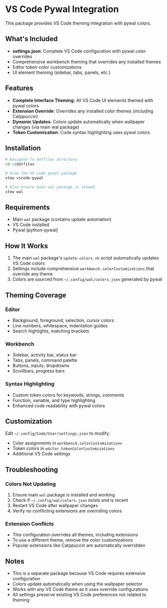 # VS Code Pywal Integration

This package provides VS Code theming integration with pywal colors.

## What's Included

- **settings.json**: Complete VS Code configuration with pywal color overrides
- Comprehensive workbench theming that overrides any installed themes
- Editor token color customizations
- UI element theming (sidebar, tabs, panels, etc.)

## Features

- **Complete Interface Theming**: All VS Code UI elements themed with pywal colors
- **Extension Override**: Overrides any installed color themes (including Catppuccin)
- **Dynamic Updates**: Colors update automatically when wallpaper changes (via main wal package)
- **Token Customization**: Code syntax highlighting uses pywal colors

## Installation

```bash
# Navigate to dotfiles directory
cd ~/dotfiles

# Stow the VS Code pywal package
stow vscode-pywal

# Also ensure main wal package is stowed
stow wal
```

## Requirements

- Main `wal` package (contains update automation)
- VS Code installed
- Pywal (python-pywal)

## How It Works

1. The main `wal` package's `update-colors.sh` script automatically updates VS Code colors
2. Settings include comprehensive `workbench.colorCustomizations` that override any theme
3. Colors are sourced from `~/.config/wal/colors.json` generated by pywal

## Theming Coverage

### Editor
- Background, foreground, selection, cursor colors
- Line numbers, whitespace, indentation guides
- Search highlights, matching brackets

### Workbench  
- Sidebar, activity bar, status bar
- Tabs, panels, command palette
- Buttons, inputs, dropdowns
- Scrollbars, progress bars

### Syntax Highlighting
- Custom token colors for keywords, strings, comments
- Function, variable, and type highlighting
- Enhanced code readability with pywal colors

## Customization

Edit `~/.config/Code/User/settings.json` to modify:
- Color assignments in `workbench.colorCustomizations`
- Token colors in `editor.tokenColorCustomizations`
- Additional VS Code settings

## Troubleshooting

### Colors Not Updating
1. Ensure main `wal` package is installed and working
2. Check if `~/.config/wal/colors.json` exists and is recent
3. Restart VS Code after wallpaper changes
4. Verify no conflicting extensions are overriding colors

### Extension Conflicts
- This configuration overrides all themes, including extensions
- To use a different theme, remove the color customizations
- Popular extensions like Catppuccin are automatically overridden

## Notes

- This is a separate package because VS Code requires extensive configuration
- Colors update automatically when using the wallpaper selector
- Works with any VS Code theme as it uses override configurations
- All settings preserve existing VS Code preferences not related to theming
